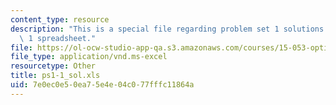 ```yaml
---
content_type: resource
description: "This is a special file regarding problem set 1 solutions \u2013 Group\
  \ 1 spreadsheet."
file: https://ol-ocw-studio-app-qa.s3.amazonaws.com/courses/15-053-optimization-methods-in-management-science-spring-2013/7e0ec0e50ea75e4e04c077fffc11864a_ps1-1_sol.xls
file_type: application/vnd.ms-excel
resourcetype: Other
title: ps1-1_sol.xls
uid: 7e0ec0e5-0ea7-5e4e-04c0-77fffc11864a
---
```

